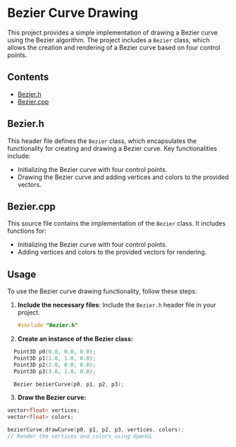 # Bezier Curve Drawing

This project provides a simple implementation of drawing a Bezier curve using the Bezier algorithm. The project includes a `Bezier` class, which allows the creation and rendering of a Bezier curve based on four control points.

## Contents

- [Bezier.h](#bezierh)
- [Bezier.cpp](#beziercpp)

## Bezier.h

This header file defines the `Bezier` class, which encapsulates the functionality for creating and drawing a Bezier curve. Key functionalities include:

- Initializing the Bezier curve with four control points.
- Drawing the Bezier curve and adding vertices and colors to the provided vectors.

## Bezier.cpp

This source file contains the implementation of the `Bezier` class. It includes functions for:

- Initializing the Bezier curve with four control points.
- Adding vertices and colors to the provided vectors for rendering.

## Usage

To use the Bezier curve drawing functionality, follow these steps:

1. **Include the necessary files**: Include the `Bezier.h` header file in your project.

   ```cpp
   #include "Bezier.h"
   ```
2. **Create an instance of the Bezier class:**
```cpp
  Point3D p0(0.0, 0.0, 0.0);
  Point3D p1(1.0, 1.0, 0.0);
  Point3D p2(2.0, 0.0, 0.0);
  Point3D p3(3.0, 1.0, 0.0);

  Bezier bezierCurve(p0, p1, p2, p3);
```
3. **Draw the Bezier curve:**
```cpp
vector<float> vertices;
vector<float> colors;

bezierCurve.drawCurve(p0, p1, p2, p3, vertices, colors);
// Render the vertices and colors using OpenGL
```
